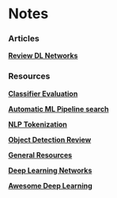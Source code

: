 # Notes

### Articles

__[Review DL Networks](https://medium.com/comet-app/review-of-deep-learning-algorithms-for-object-detection-c1f3d437b852)__


### Resources

__[Classifier Evaluation](https://www.ritchieng.com/machine-learning-evaluate-classification-model/)__

__[Automatic ML Pipeline search](https://epistasislab.github.io/tpot/)__

__[NLP Tokenization](http://www.nltk.org/api/nltk.tokenize.html)__

__[Object Detection Review](https://medium.com/comet-app/review-of-deep-learning-algorithms-for-object-detection-c1f3d437b852)__

__[General Resources](https://www.ritchieng.com/machine-learning-resources/)__

__[Deep Learning Networks](https://github.com/tensorflow/models/tree/master/research/slim/nets)__

__[Awesome Deep Learning](https://github.com/ChristosChristofidis/awesome-deep-learning#papers)__
